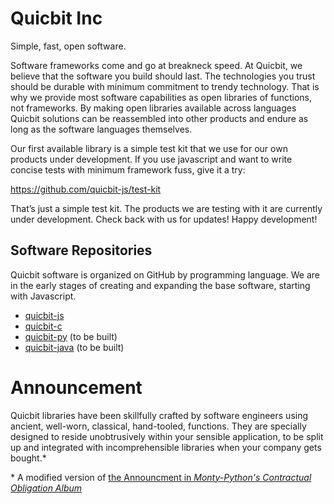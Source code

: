 # Quicbit Inc

Simple, fast, open software.

Software frameworks come and go at breakneck speed.  At Quicbit, we believe that the software 
you build should last.  The technologies you trust should be durable with minimum commitment 
to trendy technology.  That is why we provide most software capabilities as open libraries of 
functions, not frameworks.  By making open libraries available across languages Quicbit 
solutions can be reassembled into other products and endure as long as the software 
languages themselves.

Our first available library is a simple test kit that we use for our own products under development.  If you use javascript and want to write concise tests with minimum framework fuss, give it a try:

https://github.com/quicbit-js/test-kit

That’s just a simple test kit.  The products we are testing with it are currently under development.  Check back with us for updates!  Happy development!

## Software Repositories

Quicbit software is organized on GitHub by programming language.  We are in the early stages of creating and expanding
the base software, starting with Javascript.

* [quicbit-js](http://github.com/orgs/quicbit-js)
* [quicbit-c](http://github.com/orgs/quicbit-c) 
* [quicbit-py](http://github.com/orgs/quicbit-py) (to be built) 
* [quicbit-java](http://github.com/orgs/quicbit-java) (to be built) 

# Announcement

Quicbit libraries have been skillfully crafted by software engineers using ancient, well-worn, classical,
hand-tooled, functions.  They are specially designed to reside unobtrusively within your sensible application, 
to be split up and integrated with incomprehensible libraries when your company gets bought.\*


\* A modified version of
 [the Announcment in *Monty-Python's Contractual Obligation Album*](https://en.wikipedia.org/wiki/Monty_Python's_Contractual_Obligation_Album)
